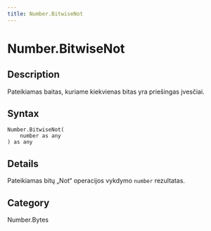 ```yaml
---
title: Number.BitwiseNot
---
```


# Number.BitwiseNot


## Description

Pateikiamas baitas, kuriame kiekvienas bitas yra priešingas įvesčiai.


## Syntax

```powerquery
Number.BitwiseNot(
    number as any
) as any
```


## Details

Pateikiamas bitų „Not“ operacijos vykdymo <code>number</code> rezultatas.



## Category
Number.Bytes
